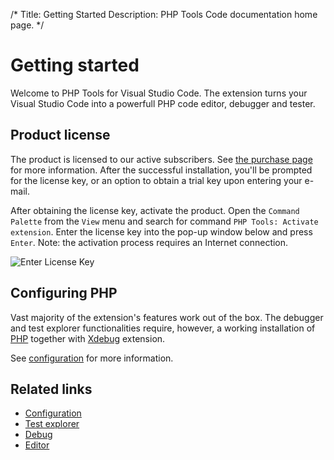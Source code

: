 /*
Title: Getting Started
Description: PHP Tools Code documentation home page.
*/

# Getting started

Welcome to PHP Tools for Visual Studio Code. The extension turns your Visual Studio Code into a powerfull PHP code editor, debugger and tester.

## Product license

The product is licensed to our active subscribers. See [the purchase page](https://www.devsense.com/purchase) for more information. After the successful installation, you'll be prompted for the license key, or an option to obtain a trial key upon entering your e-mail.

After obtaining the license key, activate the product. Open the `Command Palette` from the `View` menu and search for command `PHP Tools: Activate extension`. Enter the license key into the pop-up window below and press `Enter`. Note: the activation process requires an Internet connection.

![Enter License Key](enter-license-key.png)

## Configuring PHP

Vast majority of the extension's features work out of the box. The debugger and test explorer functionalities require, however, a working installation of [PHP](https://secure.php.net/) together with [Xdebug](https://xdebug.org/) extension.

See [configuration](/vscode/configuration) for more information.

## Related links

- [Configuration](/vscode/configuration)
- [Test explorer](/vscode/test-explorer)
- [Debug](/vscode/debug)
- [Editor](/vscode/editor)
